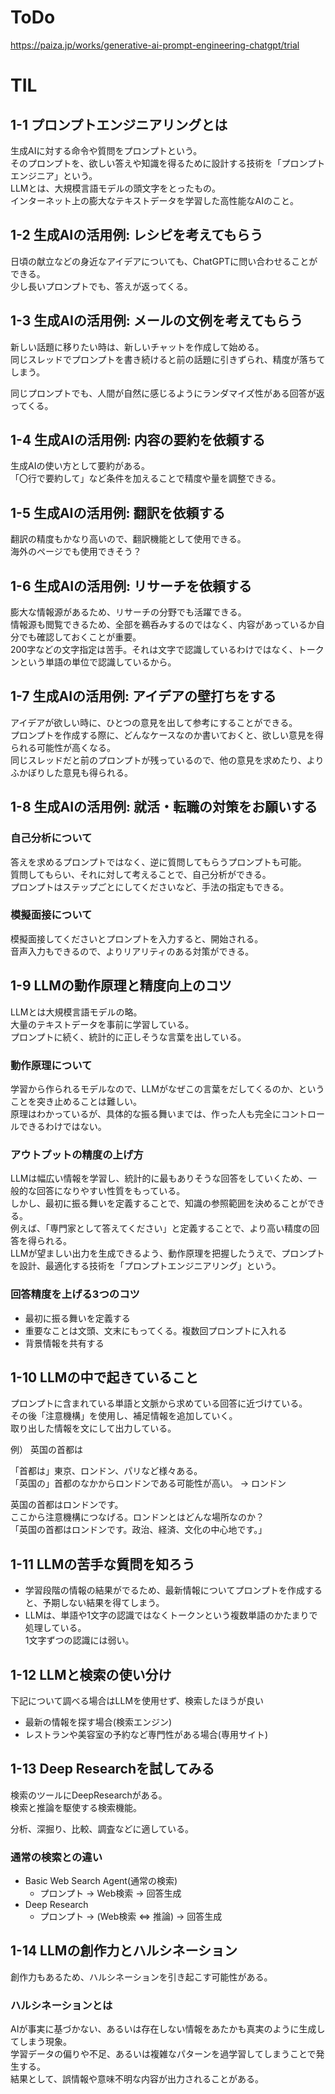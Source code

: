 # ToDo

https://paiza.jp/works/generative-ai-prompt-engineering-chatgpt/trial

# TIL

## 1-1 プロンプトエンジニアリングとは

生成AIに対する命令や質問をプロンプトという。<br>
そのプロンプトを、欲しい答えや知識を得るために設計する技術を「プロンプトエンジニア」という。<br>
LLMとは、大規模言語モデルの頭文字をとったもの。<br>
インターネット上の膨大なテキストデータを学習した高性能なAIのこと。

## 1-2 生成AIの活用例: レシピを考えてもらう

日頃の献立などの身近なアイデアについても、ChatGPTに問い合わせることができる。<br>
少し長いプロンプトでも、答えが返ってくる。

## 1-3 生成AIの活用例: メールの文例を考えてもらう

新しい話題に移りたい時は、新しいチャットを作成して始める。<br>
同じスレッドでプロンプトを書き続けると前の話題に引きずられ、精度が落ちてしまう。

同じプロンプトでも、人間が自然に感じるようにランダマイズ性がある回答が返ってくる。

## 1-4 生成AIの活用例: 内容の要約を依頼する

生成AIの使い方として要約がある。<br>
「〇行で要約して」など条件を加えることで精度や量を調整できる。

## 1-5 生成AIの活用例: 翻訳を依頼する

翻訳の精度もかなり高いので、翻訳機能として使用できる。<br>
海外のページでも使用できそう？

## 1-6 生成AIの活用例: リサーチを依頼する

膨大な情報源があるため、リサーチの分野でも活躍できる。<br>
情報源も閲覧できるため、全部を鵜呑みするのではなく、内容があっているか自分でも確認しておくことが重要。<br>
200字などの文字指定は苦手。それは文字で認識しているわけではなく、トークンという単語の単位で認識しているから。

## 1-7 生成AIの活用例: アイデアの壁打ちをする

アイデアが欲しい時に、ひとつの意見を出して参考にすることができる。<br>
プロンプトを作成する際に、どんなケースなのか書いておくと、欲しい意見を得られる可能性が高くなる。<br>
同じスレッドだと前のプロンプトが残っているので、他の意見を求めたり、よりふかぼりした意見も得られる。

## 1-8 生成AIの活用例: 就活・転職の対策をお願いする

### 自己分析について

答えを求めるプロンプトではなく、逆に質問してもらうプロンプトも可能。<br>
質問してもらい、それに対して考えることで、自己分析ができる。<br>
プロンプトはステップごとにしてくださいなど、手法の指定もできる。

### 模擬面接について

模擬面接してくださいとプロンプトを入力すると、開始される。<br>
音声入力もできるので、よりリアリティのある対策ができる。

## 1-9 LLMの動作原理と精度向上のコツ

LLMとは大規模言語モデルの略。<br>
大量のテキストデータを事前に学習している。<br>
プロンプトに続く、統計的に正しそうな言葉を出している。

### 動作原理について

学習から作られるモデルなので、LLMがなぜこの言葉をだしてくるのか、ということを突き止めることは難しい。<br>
原理はわかっているが、具体的な振る舞いまでは、作った人も完全にコントロールできるわけではない。

### アウトプットの精度の上げ方

LLMは幅広い情報を学習し、統計的に最もありそうな回答をしていくため、一般的な回答になりやすい性質をもっている。<br>
しかし、最初に振る舞いを定義することで、知識の参照範囲を決めることができる。<br>
例えば、「専門家として答えてください」と定義することで、より高い精度の回答を得られる。<br>
LLMが望ましい出力を生成できるよう、動作原理を把握したうえで、プロンプトを設計、最適化する技術を「プロンプトエンジニアリング」という。

### 回答精度を上げる3つのコツ

- 最初に振る舞いを定義する
- 重要なことは文頭、文末にもってくる。複数回プロンプトに入れる
- 背景情報を共有する

## 1-10 LLMの中で起きていること

プロンプトに含まれている単語と文脈から求めている回答に近づけている。<br>
その後「注意機構」を使用し、補足情報を追加していく。<br>
取り出した情報を文にして出力している。

例） 英国の首都は

「首都は」東京、ロンドン、パリなど様々ある。<br>
「英国の」首都のなかからロンドンである可能性が高い。 → ロンドン<br>

英国の首都はロンドンです。<br>
ここから注意機構につなげる。ロンドンとはどんな場所なのか？<br>
「英国の首都はロンドンです。政治、経済、文化の中心地です。」

## 1-11 LLMの苦手な質問を知ろう

- 学習段階の情報の結果がでるため、最新情報についてプロンプトを作成すると、予期しない結果を得てしまう。
- LLMは、単語や1文字の認識ではなくトークンという複数単語のかたまりで処理している。<br>
1文字ずつの認識には弱い。

## 1-12 LLMと検索の使い分け

下記について調べる場合はLLMを使用せず、検索したほうが良い
- 最新の情報を探す場合(検索エンジン)
- レストランや美容室の予約など専門性がある場合(専用サイト)

## 1-13 Deep Researchを試してみる

検索のツールにDeepResearchがある。<br>
検索と推論を駆使する検索機能。

分析、深掘り、比較、調査などに適している。

### 通常の検索との違い
- Basic Web Search Agent(通常の検索)
  - プロンプト → Web検索 → 回答生成
- Deep Research
  - プロンプト → (Web検索 ⇔ 推論) → 回答生成

## 1-14 LLMの創作力とハルシネーション

創作力もあるため、ハルシネーションを引き起こす可能性がある。

### ハルシネーションとは
AIが事実に基づかない、あるいは存在しない情報をあたかも真実のように生成してしまう現象。<br>
学習データの偏りや不足、あるいは複雑なパターンを過学習してしまうことで発生する。<br>
結果として、誤情報や意味不明な内容が出力されることがある。
